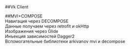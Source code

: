 ##Vk Client
  
##MVI+COMPOSE  
Навигация через DECOMPOSE  
Данные получаем через retrofit и okHttp  
Изображения через Glide  
Инъекция зависимостей Dagger2  
Вспомогательные библиотеки arkivanov mvi и decompose  
